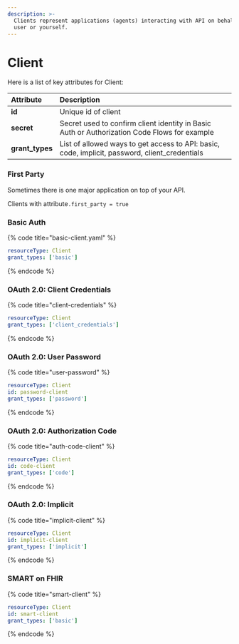 ```yaml
---
description: >-
  Clients represent applications (agents) interacting with API on behalf of the
  user or yourself.
---
```


# Client

Here is a list of key attributes for Client:

| Attribute | Description |
| :--- | :--- |
| **id** | Unique id of client |
| **secret** | Secret used to confirm client identity in Basic Auth or Authorization Code Flows for example |
| **grant\_types** | List of allowed ways to get access to API: basic, code, implicit, password, client\_credentials |

### First Party

Sometimes there is one major application on top of your API. 

Clients with attribute`.first_party = true` 

### Basic Auth 

{% code title="basic-client.yaml" %}
```yaml
resourceType: Client
grant_types: ['basic']
```
{% endcode %}

### OAuth 2.0: Client Credentials

{% code title="client-credentials" %}
```yaml
resourceType: Client
grant_types: ['client_credentials']

```
{% endcode %}

### OAuth 2.0: User Password

{% code title="user-password" %}
```yaml
resourceType: Client
id: password-client
grant_types: ['password']

```
{% endcode %}

### OAuth 2.0: Authorization Code

{% code title="auth-code-client" %}
```yaml
resourceType: Client
id: code-client
grant_types: ['code']
```
{% endcode %}

### OAuth 2.0: Implicit

{% code title="implicit-client" %}
```yaml
resourceType: Client
id: implicit-client
grant_types: ['implicit']

```
{% endcode %}

### SMART on FHIR

{% code title="smart-client" %}
```yaml
resourceType: Client
id: smart-client
grant_types: ['basic']

```
{% endcode %}

